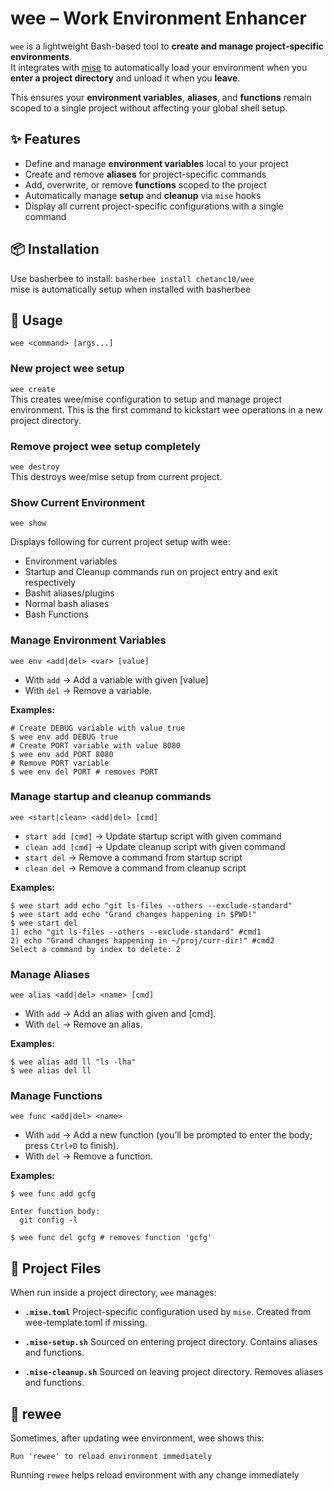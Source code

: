 # wee – Work Environment Enhancer

`wee` is a lightweight Bash-based tool to **create and manage project-specific environments**.  
It integrates with [mise](https://mise.jdx.dev/) to automatically load your environment when you **enter a project directory** and unload it when you **leave**.

This ensures your **environment variables**, **aliases**, and **functions** remain scoped to a single project without affecting your global shell setup.

## ✨ Features
- Define and manage **environment variables** local to your project  
- Create and remove **aliases** for project-specific commands  
- Add, overwrite, or remove **functions** scoped to the project  
- Automatically manage **setup** and **cleanup** via `mise` hooks  
- Display all current project-specific configurations with a single command  

## 📦 Installation

Use basherbee to install: ```basherbee install chetanc10/wee```  
mise is automatically setup when installed with basherbee

## 🚀 Usage

```wee <command> [args...]```

### New project wee setup
```wee create```  
This creates wee/mise configuration to setup and manage project environment. This is the first command to kickstart wee operations in a new project directory.


### Remove project wee setup completely
```wee destroy```  
This destroys wee/mise setup from current project.


### Show Current Environment
```wee show```

Displays following for current project setup with wee:
- Environment variables
- Startup and Cleanup commands run on project entry and exit respectively
- Bashit aliases/plugins
- Normal bash aliases
- Bash Functions


### Manage Environment Variables
```wee env <add|del> <var> [value]```

- With `add` → Add a variable with given [value]
- With `del` → Remove a variable.

**Examples:**

```
# Create DEBUG variable with value true
$ wee env add DEBUG true
# Create PORT variable with value 8080
$ wee env add PORT 8080
# Remove PORT variable
$ wee env del PORT # removes PORT
```

### Manage startup and cleanup commands
```wee <start|clean> <add|del> [cmd]```

- `start add [cmd]` → Update startup script with given command
- `clean add [cmd]` → Update cleanup script with given command
- `start del` → Remove a command from startup script
- `clean del` → Remove a command from cleanup script

**Examples:**
```
$ wee start add echo "git ls-files --others --exclude-standard"
$ wee start add echo "Grand changes happening in $PWD!"
$ wee start del
1) echo "git ls-files --others --exclude-standard" #cmd1
2) echo "Grand changes happening in ~/proj/curr-dir!" #cmd2
Select a command by index to delete: 2
```

### Manage Aliases
```wee alias <add|del> <name> [cmd]```

- With `add` → Add an alias with given <name> and [cmd].
- With `del` → Remove an alias.

**Examples:**
```
$ wee alias add ll "ls -lha"
$ wee alias del ll
```

### Manage Functions
```wee func <add|del> <name>```

- With `add` → Add a new function (you’ll be prompted to enter the body; press `Ctrl+D` to finish).
- With `del` → Remove a function.

**Examples:**
```
$ wee func add gcfg

Enter function body:
  git config -l

$ wee func del gcfg # removes function 'gcfg'
```

## 📂 Project Files

When run inside a project directory, `wee` manages:

- **`.mise.toml`**
  Project-specific configuration used by `mise`. Created from wee-template.toml if missing.

- **`.mise-setup.sh`**
  Sourced on entering project directory. Contains aliases and functions.

- **`.mise-cleanup.sh`**
  Sourced on leaving project directory. Removes aliases and functions.

## 🔄 rewee

Sometimes, after updating wee environment, wee shows this:
```
Run 'rewee' to reload environment immediately
```
Running `rewee` helps reload environment with any change immediately

